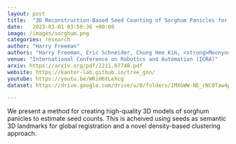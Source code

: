 ```yaml
---
layout: post
title:  "3D Reconstruction-Based Seed Counting of Sorghum Panicles for Agricultural Inspection"
date:   2023-03-01 03:50:36 +00:00
image: /images/sorghum.png
categories: research
author: "Harry Freeman"
authors: "Harry Freeman, Eric Schneider, Chung Hee Kim, <strong>Moonyoung Lee</strong>, George Kantor"
venue: "International Conference on Robotics and Automation (ICRA)"
arxiv: https://arxiv.org/pdf/2211.07748.pdf
website: https://kantor-lab.github.io/tree_gnn/
youtube: https://youtu.be/WRiH6tLeXcg
dataset: https://drive.google.com/drive/u/0/folders/1MXGWW-NE_rNC0Taw4pzL_QfbfEsyP-wG

---
```

We present a method for creating high-quality 3D models of sorghum panicles to estimate seed counts. This is acheived using seeds as semantic 3D landmarks for global registration and a novel density-based clustering approach. 
